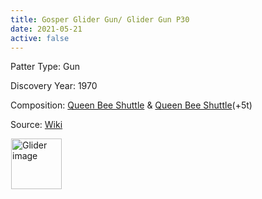 ```yaml
---
title: Gosper Glider Gun/ Glider Gun P30
date: 2021-05-21
active: false
---
```



Patter Type: Gun

Discovery Year: 1970

Composition: [Queen Bee Shuttle](https://galapagos.netlify.app/database/queen_bee_shuttle/) & [Queen Bee Shuttle](https://galapagos.netlify.app/database/queen_bee_shuttle/)(+5t)

Source: [Wiki](https://www.conwaylife.com/wiki/Gosper_glider_gun)
<!--more-->

<p>
<script type="text/javascript" src="https://www.conwaylife.com/js/lv-plugin.js"></script></p>

<div class="rle"><div class="codebox"><div style="display:none; position: relative; z-index: 1031;"><code>24bo11b$22bobo11b$12b2o6b2o12b2o$11bo3bo4b2o12b2o$2o8bo5bo3b2o14b$2o8b
#C [[ THEME 6 GRID GRIDMAJOR 0 ZOOM 8.0 ]]
</code></div></div><canvas width="760" height="560" style="margin-left:1px; position: relative; z-index: 1031;"><noscript> <a href="https://www.conwaylife.com/wiki/File:Glider.png" class="image" title="Glider image"><img alt="Glider image" src="https://www.conwaylife.com/w/images/7/79/Glider.png" decoding="async" width="81" height="81" /></a> </noscript></canvas></div>
